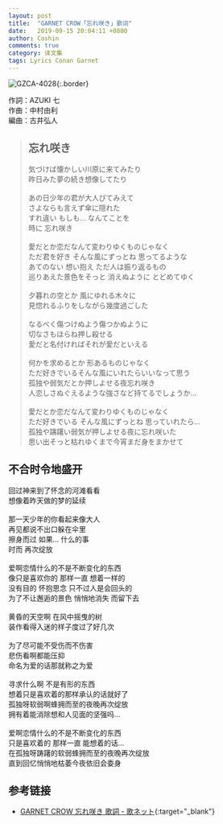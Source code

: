 ```yaml
---
layout: post
title:  "GARNET CROW「忘れ咲き」歌词"
date:   2019-09-15 20:04:11 +0800
author: Coshin
comments: true
category: 译文集
tags: Lyrics Conan Garnet
---
```

![GZCA-4028](https://ganekuro.github.io/images/discography/single/GZCA-4028.jpg){:.border}

作詞：AZUKI 七<br>
作曲：中村由利<br>
編曲：古井弘人

<blockquote class="original">
  <h2>忘れ咲き</h2>
  <p>
    気づけば懐かしい川原に来てみたり<br>
    昨日みた夢の続き想像してたり<br>
    <br>
    あの日少年の君が大人びてみえて<br>
    さよならも言えず傘に隠れた<br>
    すれ違い もしも… なんてことを<br>
    時に 忘れ咲き<br>
    <br>
    愛だとか恋だなんて変わりゆくものじゃなく<br>
    ただ君を好き そんな風にずっとね 思ってるような<br>
    あてのない 想い抱え ただ人は振り返るもの<br>
    巡りあえた景色をそっと 消えぬように とどめてゆく<br>
    <br>
    夕暮れの空とか 風にゆれる木々に<br>
    見惚れるふりをしながら幾度過ごした<br>
    <br>
    なるべく傷つけぬよう傷つかぬように<br>
    切なさもほらね押し殺せる<br>
    愛だと名付ければそれが愛だといえる<br>
    <br>
    何かを求めるとか 形あるものじゃなく<br>
    ただ好きでいるそんな風にいれたらいいなって思う<br>
    孤独や弱気だとか押しよせる夜忘れ咲き<br>
    人恋しさぬぐえるような強さなど持てるでしょうか…<br>
    <br>
    愛だとか恋だなんて変わりゆくものじゃなく<br>
    ただ好きでいる そんな風にずっとね 思っていれたら…<br>
    孤独や躊躇い弱気が押しよせる夜に忘れ咲いた<br>
    思い出そっと枯れゆくまで今宵まだ身をまかせて
  </p>
</blockquote>

<div class="translation">
  <h2>不合时令地盛开</h2>
  <p>
    回过神来到了怀念的河滩看看<br>
    想像着昨天做的梦的延续<br>
    <br>
    那一天少年的你看起来像大人<br>
    再见都说不出口躲在伞里<br>
    擦身而过 如果… 什么的事<br>
    时而 再次绽放<br>
    <br>
    爱啊恋情什么的不是不断变化的东西<br>
    像只是喜欢你的 那样一直 想着一样的<br>
    没有目的 怀抱思念 只不过人是会回头的<br>
    为了不让邂逅的景色 悄悄地消失 而留下去<br>
    <br>
    黄昏的天空啊 在风中摇曳的树<br>
    装作看得入迷的样子度过了好几次<br>
    <br>
    为了尽可能不受伤而不伤害<br>
    悲伤看啊都能压抑<br>
    命名为爱的话那就称之为爱<br>
    <br>
    寻求什么啊 不是有形的东西<br>
    想着只是喜欢着的那样承认的话就好了<br>
    孤独呀软弱啊蜂拥而至的夜晚再次绽放<br>
    拥有着能消除想和人见面的坚强吗…<br>
    <br>
    爱啊恋情什么的不是不断变化的东西<br>
    只是喜欢着的 那样一直 能想着的话…<br>
    在孤独呀踌躇的软弱蜂拥而至的夜晚再次绽放<br>
    直到回忆悄悄地枯萎今夜依旧会委身
  </p>
</div>

## 参考链接

* [GARNET CROW 忘れ咲き 歌詞 - 歌ネット](https://www.uta-net.com/song/21024/){:target="_blank"}
